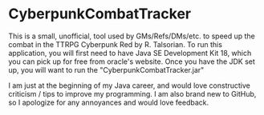 # CyberpunkCombatTracker
This is a small, unofficial, tool used by GMs/Refs/DMs/etc. to speed up the combat in the TTRPG Cyberpunk Red by R. Talsorian.
To run this application, you will first need to have Java SE Development Kit 18, which you can pick up for free from oracle's website.
Once you have the JDK set up, you will want to run the "CyberpunkCombatTracker.jar"

I am just at the beginning of my Java career, and would love constructive criticism / tips to improve my programming. I am also brand new to GitHub, so I apologize for any annoyances and would love feedback.
